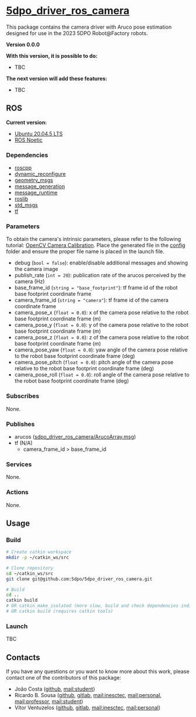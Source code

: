 # [5dpo_driver_ros_camera](https://github.com/5dpo/5dpo_driver_ros_camera)

This package contains the camera driver with Aruco pose estimation designed for
use in the 2023 5DPO Robot@Factory robots.

**Version 0.0.0**

**With this version, it is possible to do:**

- TBC

**The next version will add these features:**

- TBC

## ROS

**Current version:**

- [Ubuntu 20.04.5 LTS](https://releases.ubuntu.com/focal/)
- [ROS Noetic](https://wiki.ros.org/noetic)

### Dependencies

- [roscpp](https://wiki.ros.org/roscpp)
- [dynamic_reconfigure](https://wiki.ros.org/dynamic_reconfigure)
- [geometry_msgs](https://wiki.ros.org/geometry_msgs)
- [message_generation](https://wiki.ros.org/message_generation)
- [message_runtime](https://wiki.ros.org/message_runtime)
- [roslib](https://wiki.ros.org/roslib)
- [std_msgs](https://wiki.ros.org/std_msgs)
- [tf](https://wiki.ros.org/tf)

### Parameters

To obtain the camera's intrinsic parameters, please refer to the following
tutorial:
[OpenCV Camera Calibration](https://docs.opencv.org/4.x/d4/d94/tutorial_camera_calibration.html). Place the generated file in the
[config](config/) folder and ensure the proper file name is placed in the launch
file.

- debug (`bool = false`): enable/disable additional messages and showing the
  camera image
- publish_rate (`int = 20`): publication rate of the arucos perceived by the
  camera (Hz)
- base_frame_id (`string = "base_footprint"`): tf frame id of the robot base
  footprint coordinate frame
- camera_frame_id (`string = "camera"`): tf frame id of the camera coordinate
  frame
- camera_pose_x (`float = 0.0`): x of the camera pose relative to the robot base
  footprint coordinate frame (m)
- camera_pose_y (`float = 0.0`): y of the camera pose relative to the robot base
  footprint coordinate frame (m)
- camera_pose_z (`float = 0.0`): z of the camera pose relative to the robot base
  footprint coordinate frame (m)
- camera_pose_yaw (`float = 0.0`): yaw angle of the camera pose relative to the
  robot base footprint coordinate frame (deg)
- camera_pose_pitch (`float = 0.0`): pitch angle of the camera pose relative to
  the robot base footprint coordinate frame (deg)
- camera_pose_roll (`float = 0.0`): roll angle of the camera pose relative to
  the robot base footprint coordinate frame (deg)

### Subscribes

None.

### Publishes

- arucos
  ([sdpo_driver_ros_camera/ArucoArray.msg](msg/ArucoArray.msg))
- tf (N/A)
  - camera_frame_id > base_frame_id

### Services

None.

### Actions

None.

## Usage

### Build

```sh
# Create catkin workspace
mkdir -p ~/catkin_ws/src

# Clone repository
cd ~/catkin_ws/src
git clone git@github.com:5dpo/5dpo_driver_ros_camera.git

# Build
cd ..
catkin build
# OR catkin_make_isolated (more slow, build and check dependencies individually)
# OR catkin build (requires catkin tools)
```

### Launch

TBC

## Contacts

If you have any questions or you want to know more about this work, please
contact one of the contributors of this package:

- João Costa ([github](https://github.com/costajoao1641/),
  [mail:student](mailto:up201806431@fe.up.pt))
- Ricardo B. Sousa ([github](https://github.com/sousarbarb/),
  [gitlab](https://gitlab.inesctec.pt/ricardo.b.sousa),
  [mail:inesctec](mailto:ricardo.b.sousa@inesctec.pt),
  [mail:personal](mailto:sousa.ricardob@outlook.com),
  [mail:professor](mailto:rbs@fe.up.pt),
  [mail:student](mailto:up201503004@edu.fe.up.pt))
- Vítor Ventuzelos ([github](https://github.com/BerserkingIdiot),
  [gitlab](https://gitlab.inesctec.pt/vitor.ventuzelos),
  [mail:inesctec](mailto:vitor.ventuzelos@inesctec.pt),
  [mail:personal](mailto:skullventuzelos@hotmail.com))
